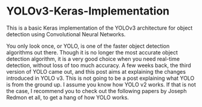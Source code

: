 # YOLOv3-Keras-Implementation

This is a basic Keras implementation of the YOLOv3 architecture for object detection using Convolutional Neural Networks.


You only look once, or YOLO, is one of the faster object detection algorithms out there. Though it is no longer the most accurate object detection algorithm, it is a very good choice when you need real-time detection, without loss of too much accuracy.
A few weeks back, the third version of YOLO came out, and this post aims at explaining the changes introduced in YOLO v3. This is not going to be a post explaining what YOLO is from the ground up. I assume you know how YOLO v2 works. If that is not the case, I recommend you to check out the following papers by Joseph Redmon et all, to get a hang of how YOLO works.

